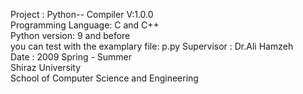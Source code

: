 Project : Python-- Compiler V:1.0.0                       
Programming Language: C and C++                         
Python version: 9 and before                             
you can test with the examplary file: p.py
Supervisor : Dr.Ali Hamzeh                                                                                                  
Date : 2009 Spring - Summer                                                                                             
Shiraz University                                        
School of Computer Science and Engineering 
